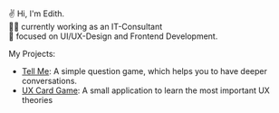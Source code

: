 ✌️ Hi, I'm Edith. </br>
👩‍💻 currently working as an IT-Consultant </br> 
🎨 focused on UI/UX-Design and Frontend Development.

My Projects:
- [Tell Me](edfii.github.io/tell-me/):  A simple question game, which helps you to have deeper conversations.
- [UX Card Game](edfii.github.io/UXcardGame/): A small application to learn the most important UX theories

